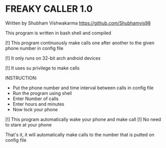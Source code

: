 

#       FREAKY CALLER 1.0

Written by Shubham Vishwakarma
https://github.com/Shubhamvis98

This program is written in bash shell and compiled

[!] This program continuously make calls one after another to the given phone number in config file

[!] It only runs on 32-bit arch android devices

[!] It uses su privilege to make calls

INSTRUCTION:

* Put the phone number and time interval between calls in config file
* Run the program using shell
* Enter Number of calls
* Enter hours and minutes
* Now lock your phone

[!] This program automatically wake your phone and make call
[!] No need to stare at your phone

That's it, it will automatically make calls to the number that is putted on config file

